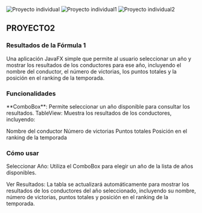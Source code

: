 ![Proyecto individual](https://github.com/R-StevenPivaqueFigueroa19/ProyectoIndividual/assets/168945387/e27acc56-2083-4705-b5a4-63effa5d8f41)
![Proyecto individual1](https://github.com/R-StevenPivaqueFigueroa19/ProyectoIndividual/assets/168945387/b5581895-3614-4bd7-ba17-28f2e36d6f65)
![Proyecto individual2](https://github.com/R-StevenPivaqueFigueroa19/ProyectoIndividual/assets/168945387/0ef09272-d95e-4647-b53e-7a0d24edd06b)


<h2>PROYECTO2</h2>
<h3>Resultados de la Fórmula 1</h3>
Una aplicación JavaFX simple que permite al usuario seleccionar un año y mostrar los resultados de los conductores para ese año, incluyendo el nombre del conductor, el número de victorias, los puntos totales y la posición en el ranking de la temporada.

<h3>Funcionalidades</h3>
**ComboBox**: Permite seleccionar un año disponible para consultar los resultados.
TableView: Muestra los resultados de los conductores, incluyendo:

Nombre del conductor
Número de victorias
Puntos totales
Posición en el ranking de la temporada
<h3>Cómo usar</h3>
Seleccionar Año: Utiliza el ComboBox para elegir un año de la lista de años disponibles.

Ver Resultados: La tabla se actualizará automáticamente para mostrar los resultados de los conductores del año seleccionado, incluyendo su nombre, número de victorias, puntos totales y posición en el ranking de la temporada.
